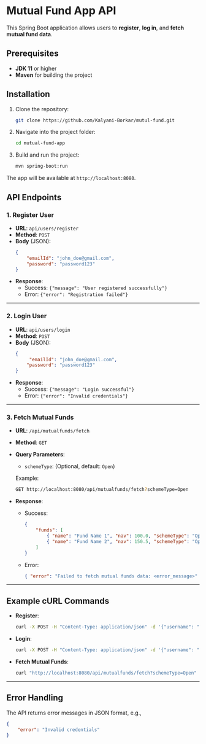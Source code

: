 # Mutual Fund App API

This Spring Boot application allows users to **register**, **log in**, and **fetch mutual fund data**.

## Prerequisites

- **JDK 11** or higher
- **Maven** for building the project

## Installation

1. Clone the repository:

    ```bash
    git clone https://github.com/Kalyani-Borkar/mutul-fund.git
    ```

2. Navigate into the project folder:

    ```bash
    cd mutual-fund-app
    ```

3. Build and run the project:

    ```bash
    mvn spring-boot:run
    ```

The app will be available at `http://localhost:8080`.

## API Endpoints

### 1. **Register User**
- **URL**: `api/users/register`
- **Method**: `POST`
- **Body** (JSON):
    ```json
    {
        "emailId": "john_doe@gmail.com",
        "password": "password123"
    }
    ```
- **Response**: 
    - Success: `{"message": "User registered successfully"}`
    - Error: `{"error": "Registration failed"}`
  
---

### 2. **Login User**
- **URL**: `api/users/login`
- **Method**: `POST`
- **Body** (JSON):
    ```json
    {
         "emailId": "john_doe@gmail.com",
        "password": "password123"
    }
    ```
- **Response**: 
    - Success: `{"message": "Login successful"}`
    - Error: `{"error": "Invalid credentials"}`
  
---

### 3. **Fetch Mutual Funds**
- **URL**: `/api/mutualfunds/fetch`
- **Method**: `GET`
- **Query Parameters**:
    - `schemeType`: (Optional, default: `Open`)

    Example:
    ```bash
    GET http://localhost:8080/api/mutualfunds/fetch?schemeType=Open
    ```

- **Response**:
    - Success: 
        ```json
        {
            "funds": [
                { "name": "Fund Name 1", "nav": 100.0, "schemeType": "Open" },
                { "name": "Fund Name 2", "nav": 150.5, "schemeType": "Open" }
            ]
        }
        ```
    - Error: 
        ```json
        { "error": "Failed to fetch mutual funds data: <error_message>" }
        ```

---

## Example cURL Commands

- **Register**:
    ```bash
    curl -X POST -H "Content-Type: application/json" -d '{"username": "john_doe", "password": "password123"}' http://localhost:8080/api/register
    ```

- **Login**:
    ```bash
    curl -X POST -H "Content-Type: application/json" -d '{"username": "john_doe", "password": "password123"}' http://localhost:8080/api/login
    ```

- **Fetch Mutual Funds**:
    ```bash
    curl "http://localhost:8080/api/mutualfunds/fetch?schemeType=Open"
    ```

---

## Error Handling

The API returns error messages in JSON format, e.g.,

```json
{
    "error": "Invalid credentials"
}
```
  

